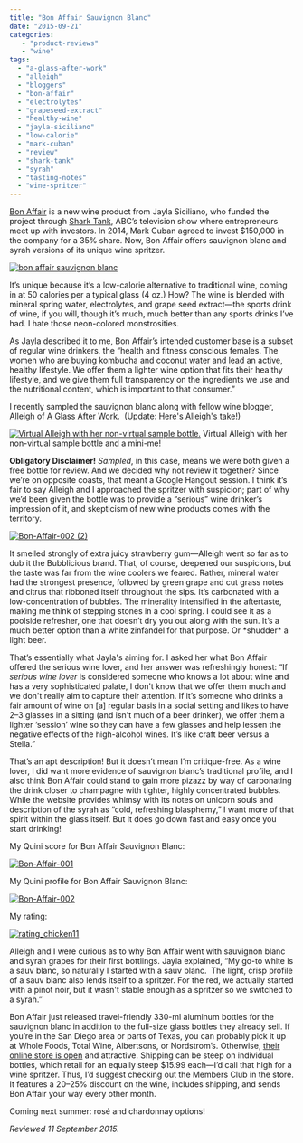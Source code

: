 ```yaml
---
title: "Bon Affair Sauvignon Blanc"
date: "2015-09-21"
categories:
   - "product-reviews"
   - "wine"
tags:
  - "a-glass-after-work"
  - "alleigh"
  - "bloggers"
  - "bon-affair"
  - "electrolytes"
  - "grapeseed-extract"
  - "healthy-wine"
  - "jayla-siciliano"
  - "low-calorie"
  - "mark-cuban"
  - "review"
  - "shark-tank"
  - "syrah"
  - "tasting-notes"
  - "wine-spritzer"
---
```


[Bon Affair](http://www.bonaffair.com/) is a new wine product from Jayla Siciliano, who funded the project through [Shark Tank](http://abc.go.com/shows/shark-tank), ABC’s television show where entrepreneurs meet up with investors. In 2014, Mark Cuban agreed to invest $150,000 in the company for a 35% share. Now, Bon Affair offers sauvignon blanc and syrah versions of its unique wine spritzer.

[![bon affair sauvignon blanc](http://s3.amazonaws.com/thegourmez-wpmedia/2015/09/Bon-Affair-001-2-334x500.jpg)](http://s3.amazonaws.com/thegourmez-wpmedia/2015/09/Bon-Affair-001-2.jpg)

It’s unique because it’s a low-calorie alternative to traditional wine, coming in at 50 calories per a typical glass (4 oz.) How? The wine is blended with mineral spring water, electrolytes, and grape seed extract—the sports drink of wine, if you will, though it’s much, much better than any sports drinks I’ve had. I hate those neon-colored monstrosities.

As Jayla described it to me, Bon Affair’s intended customer base is a subset of regular wine drinkers, the “health and fitness conscious females. The women who are buying kombucha and coconut water and lead an active, healthy lifestyle. We offer them a lighter wine option that fits their healthy lifestyle, and we give them full transparency on the ingredients we use and the nutritional content, which is important to that consumer.”

I recently sampled the sauvignon blanc along with fellow wine blogger, Alleigh of [A Glass After Work](http://aglassafterwork.com/blog/).  (Update: [Here's Alleigh's take!](http://aglassafterwork.com/blog/?p=3316))




<div class="caption">

[![Virtual Alleigh with her non-virtual sample bottle.](http://s3.amazonaws.com/thegourmez-wpmedia/2015/09/Bon-affair-500x379.jpg)](http://s3.amazonaws.com/thegourmez-wpmedia/2015/09/Bon-affair.jpg) Virtual Alleigh with her non-virtual sample bottle and a mini-me!</div>


**Obligatory Disclaimer!** _Sampled_, in this case, means we were both given a free bottle for review. And we decided why not review it together? Since we’re on opposite coasts, that meant a Google Hangout session. I think it’s fair to say Alleigh and I approached the spritzer with suspicion; part of why we’d been given the bottle was to provide a “serious” wine drinker’s impression of it, and skepticism of new wine products comes with the territory.

[![Bon-Affair-002 (2)](http://s3.amazonaws.com/thegourmez-wpmedia/2015/09/Bon-Affair-002-2-500x334.jpg)](http://s3.amazonaws.com/thegourmez-wpmedia/2015/09/Bon-Affair-002-2.jpg)

It smelled strongly of extra juicy strawberry gum—Alleigh went so far as to dub it the Bubblicious brand. That, of course, deepened our suspicions, but the taste was far from the wine coolers we feared. Rather, mineral water had the strongest presence, followed by green grape and cut grass notes and citrus that ribboned itself throughout the sips. It’s carbonated with a low-concentration of bubbles. The minerality intensified in the aftertaste, making me think of stepping stones in a cool spring. I could see it as a poolside refresher, one that doesn’t dry you out along with the sun. It’s a much better option than a white zinfandel for that purpose. Or \*shudder\* a light beer.

That’s essentially what Jayla's aiming for. I asked her what Bon Affair offered the serious wine lover, and her answer was refreshingly honest: “If _serious wine lover_ is considered someone who knows a lot about wine and has a very sophisticated palate, I don't know that we offer them much and we don't really aim to capture their attention. If it’s someone who drinks a fair amount of wine on \[a\] regular basis in a social setting and likes to have 2–3 glasses in a sitting (and isn't much of a beer drinker), we offer them a lighter ‘session’ wine so they can have a few glasses and help lessen the negative effects of the high-alcohol wines. It’s like craft beer versus a Stella.”

That’s an apt description! But it doesn’t mean I’m critique-free. As a wine lover, I did want more evidence of sauvignon blanc’s traditional profile, and I also think Bon Affair could stand to gain more pizazz by way of carbonating the drink closer to champagne with tighter, highly concentrated bubbles. While the website provides whimsy with its notes on unicorn souls and description of the syrah as “cold, refreshing blasphemy,” I want more of that spirit within the glass itself. But it does go down fast and easy once you start drinking!

My Quini score for Bon Affair Sauvignon Blanc:

[![Bon-Affair-001](http://s3.amazonaws.com/thegourmez-wpmedia/2015/09/Bon-Affair-001-357x500.jpg)](http://s3.amazonaws.com/thegourmez-wpmedia/2015/09/Bon-Affair-001.jpg)

My Quini profile for Bon Affair Sauvignon Blanc:

[![Bon-Affair-002](http://s3.amazonaws.com/thegourmez-wpmedia/2015/09/Bon-Affair-002-1024x905.jpg)](http://s3.amazonaws.com/thegourmez-wpmedia/2015/09/Bon-Affair-002.jpg)

My rating:

[![rating_chicken11](http://s3.amazonaws.com/thegourmez-wpmedia/2009/02/rating_chicken11.gif)](http://s3.amazonaws.com/thegourmez-wpmedia/2009/02/rating_chicken11.gif)

Alleigh and I were curious as to why Bon Affair went with sauvignon blanc and syrah grapes for their first bottlings. Jayla explained, “My go-to white is a sauv blanc, so naturally I started with a sauv blanc.  The light, crisp profile of a sauv blanc also lends itself to a spritzer. For the red, we actually started with a pinot noir, but it wasn't stable enough as a spritzer so we switched to a syrah.”

Bon Affair just released travel-friendly 330-ml aluminum bottles for the sauvignon blanc in addition to the full-size glass bottles they already sell. If you’re in the San Diego area or parts of Texas, you can probably pick it up at Whole Foods, Total Wine, Albertsons, or Nordstrom’s. Otherwise, [their online store is open](http://shop.bonaffair.com/Shop) and attractive. Shipping can be steep on individual bottles, which retail for an equally steep $15.99 each—I’d call that high for a wine spritzer. Thus, I’d suggest checking out the Members Club in the store. It features a 20–25% discount on the wine, includes shipping, and sends Bon Affair your way every other month.

Coming next summer: rosé and chardonnay options!

_Reviewed 11 September 2015._
